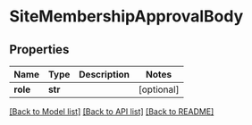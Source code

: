 # SiteMembershipApprovalBody

## Properties
Name | Type | Description | Notes
------------ | ------------- | ------------- | -------------
**role** | **str** |  | [optional] 

[[Back to Model list]](../README.md#documentation-for-models) [[Back to API list]](../README.md#documentation-for-api-endpoints) [[Back to README]](../README.md)

